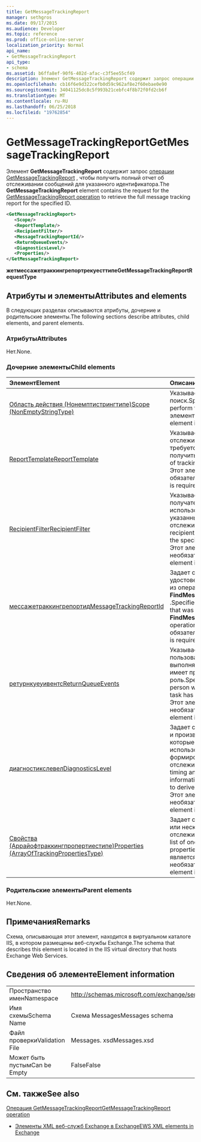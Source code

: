 ```yaml
---
title: GetMessageTrackingReport
manager: sethgros
ms.date: 09/17/2015
ms.audience: Developer
ms.topic: reference
ms.prod: office-online-server
localization_priority: Normal
api_name:
- GetMessageTrackingReport
api_type:
- schema
ms.assetid: b6ffa8ef-90f6-402d-afac-c3f5ee55cf49
description: Элемент GetMessageTrackingReport содержит запрос операции GetMessageTrackingReport, чтобы получить полный отчет об отслеживании сообщений для указанного идентификатора.
ms.openlocfilehash: cb16f6e9d322cefb0d59c962af8e2f60ebae0e90
ms.sourcegitcommit: 34041125dc8c5f993b21cebfc4f8b72f0fd2cb6f
ms.translationtype: MT
ms.contentlocale: ru-RU
ms.lasthandoff: 06/25/2018
ms.locfileid: "19762854"
---
```

# <a name="getmessagetrackingreport"></a><span data-ttu-id="0e61a-103">GetMessageTrackingReport</span><span class="sxs-lookup"><span data-stu-id="0e61a-103">GetMessageTrackingReport</span></span>

<span data-ttu-id="0e61a-104">Элемент **GetMessageTrackingReport** содержит запрос [операции GetMessageTrackingReport](getmessagetrackingreport-operation.md) , чтобы получить полный отчет об отслеживании сообщений для указанного идентификатора.</span><span class="sxs-lookup"><span data-stu-id="0e61a-104">The **GetMessageTrackingReport** element contains the request for the [GetMessageTrackingReport operation](getmessagetrackingreport-operation.md) to retrieve the full message tracking report for the specified ID.</span></span> 
  
```XML
<GetMessageTrackingReport>
   <Scope/>
   <ReportTemplate/>
   <RecipientFilter/>
   <MessageTrackingReportId/>
   <ReturnQueueEvents/>
   <DiagnosticsLevel/>
   <Properties/>
</GetMessageTrackingReport>
```

 <span data-ttu-id="0e61a-105">**жетмессажетраккингрепортрекуесттипе**</span><span class="sxs-lookup"><span data-stu-id="0e61a-105">**GetMessageTrackingReportRequestType**</span></span>
## <a name="attributes-and-elements"></a><span data-ttu-id="0e61a-106">Атрибуты и элементы</span><span class="sxs-lookup"><span data-stu-id="0e61a-106">Attributes and elements</span></span>

<span data-ttu-id="0e61a-107">В следующих разделах описываются атрибуты, дочерние и родительские элементы.</span><span class="sxs-lookup"><span data-stu-id="0e61a-107">The following sections describe attributes, child elements, and parent elements.</span></span>
  
### <a name="attributes"></a><span data-ttu-id="0e61a-108">Атрибуты</span><span class="sxs-lookup"><span data-stu-id="0e61a-108">Attributes</span></span>

<span data-ttu-id="0e61a-109">Нет.</span><span class="sxs-lookup"><span data-stu-id="0e61a-109">None.</span></span>
  
### <a name="child-elements"></a><span data-ttu-id="0e61a-110">Дочерние элементы</span><span class="sxs-lookup"><span data-stu-id="0e61a-110">Child elements</span></span>

|<span data-ttu-id="0e61a-111">**Элемент**</span><span class="sxs-lookup"><span data-stu-id="0e61a-111">**Element**</span></span>|<span data-ttu-id="0e61a-112">**Описание**</span><span class="sxs-lookup"><span data-stu-id="0e61a-112">**Description**</span></span>|
|:-----|:-----|
|[<span data-ttu-id="0e61a-113">Область действия (Нонемптистрингтипе)</span><span class="sxs-lookup"><span data-stu-id="0e61a-113">Scope (NonEmptyStringType)</span></span>](scope-nonemptystringtype.md) <br/> |<span data-ttu-id="0e61a-114">Указывает, где выполнять поиск.</span><span class="sxs-lookup"><span data-stu-id="0e61a-114">Specifies where to perform the search.</span></span> <span data-ttu-id="0e61a-115">Этот элемент обязательный.</span><span class="sxs-lookup"><span data-stu-id="0e61a-115">This element is required.</span></span>  <br/> |
|[<span data-ttu-id="0e61a-116">ReportTemplate</span><span class="sxs-lookup"><span data-stu-id="0e61a-116">ReportTemplate</span></span>](reporttemplate.md) <br/> |<span data-ttu-id="0e61a-117">Указывает тип отчета отслеживания, который требуется получить.</span><span class="sxs-lookup"><span data-stu-id="0e61a-117">Specifies the type of tracking report to retrieve.</span></span> <span data-ttu-id="0e61a-118">Этот элемент обязательный.</span><span class="sxs-lookup"><span data-stu-id="0e61a-118">This element is required.</span></span>  <br/> |
|[<span data-ttu-id="0e61a-119">RecipientFilter</span><span class="sxs-lookup"><span data-stu-id="0e61a-119">RecipientFilter</span></span>](recipientfilter.md) <br/> |<span data-ttu-id="0e61a-120">Указывает адрес получателя, который будет использоваться с указанным отчетом об отслеживании.</span><span class="sxs-lookup"><span data-stu-id="0e61a-120">Specifies a recipient address to use with the specified tracking report.</span></span> <span data-ttu-id="0e61a-121">Этот элемент является необязательным.</span><span class="sxs-lookup"><span data-stu-id="0e61a-121">This element is optional.</span></span>  <br/> |
|[<span data-ttu-id="0e61a-122">мессажетраккингрепортид</span><span class="sxs-lookup"><span data-stu-id="0e61a-122">MessageTrackingReportId</span></span>](messagetrackingreportid.md) <br/> |<span data-ttu-id="0e61a-123">Задает строку удостоверения, полученную из операции **FindMessageTrackingReport** .</span><span class="sxs-lookup"><span data-stu-id="0e61a-123">Specifies an identity string that was obtained from the **FindMessageTrackingReport** operation.</span></span> <span data-ttu-id="0e61a-124">Этот элемент обязательный.</span><span class="sxs-lookup"><span data-stu-id="0e61a-124">This element is required.</span></span>  <br/> |
|[<span data-ttu-id="0e61a-125">ретурнкуеуивентс</span><span class="sxs-lookup"><span data-stu-id="0e61a-125">ReturnQueueEvents</span></span>](returnqueueevents.md) <br/> |<span data-ttu-id="0e61a-126">Указывает, что пользователь, выполняющий задачу, имеет привилегированную роль.</span><span class="sxs-lookup"><span data-stu-id="0e61a-126">Specifies that the person who is running the task has a privileged role.</span></span> <span data-ttu-id="0e61a-127">Этот элемент является необязательным.</span><span class="sxs-lookup"><span data-stu-id="0e61a-127">This element is optional.</span></span>  <br/> |
|[<span data-ttu-id="0e61a-128">диагностикслевел</span><span class="sxs-lookup"><span data-stu-id="0e61a-128">DiagnosticsLevel</span></span>](diagnosticslevel.md) <br/> |<span data-ttu-id="0e61a-129">Задает сведения о времени и производительности, которые будут использоваться для формирования отчета об отслеживании.</span><span class="sxs-lookup"><span data-stu-id="0e61a-129">Specifies timing and performance information that will be used to derive the tracking report.</span></span> <span data-ttu-id="0e61a-130">Этот элемент является необязательным.</span><span class="sxs-lookup"><span data-stu-id="0e61a-130">This element is optional.</span></span>  <br/> |
|[<span data-ttu-id="0e61a-131">Свойства (Аррайофтраккингпропертиестипе)</span><span class="sxs-lookup"><span data-stu-id="0e61a-131">Properties (ArrayOfTrackingPropertiesType)</span></span>](properties-arrayoftrackingpropertiestype.md) <br/> |<span data-ttu-id="0e61a-132">Задает список из одного или нескольких свойств отслеживания.</span><span class="sxs-lookup"><span data-stu-id="0e61a-132">Specifies a list of one or more tracking properties.</span></span> <span data-ttu-id="0e61a-133">Этот элемент является необязательным.</span><span class="sxs-lookup"><span data-stu-id="0e61a-133">This element is optional.</span></span>  <br/> |
   
### <a name="parent-elements"></a><span data-ttu-id="0e61a-134">Родительские элементы</span><span class="sxs-lookup"><span data-stu-id="0e61a-134">Parent elements</span></span>

<span data-ttu-id="0e61a-135">Нет.</span><span class="sxs-lookup"><span data-stu-id="0e61a-135">None.</span></span>
  
## <a name="remarks"></a><span data-ttu-id="0e61a-136">Примечания</span><span class="sxs-lookup"><span data-stu-id="0e61a-136">Remarks</span></span>

<span data-ttu-id="0e61a-137">Схема, описывающая этот элемент, находится в виртуальном каталоге IIS, в котором размещены веб-службы Exchange.</span><span class="sxs-lookup"><span data-stu-id="0e61a-137">The schema that describes this element is located in the IIS virtual directory that hosts Exchange Web Services.</span></span>
  
## <a name="element-information"></a><span data-ttu-id="0e61a-138">Сведения об элементе</span><span class="sxs-lookup"><span data-stu-id="0e61a-138">Element information</span></span>

|||
|:-----|:-----|
|<span data-ttu-id="0e61a-139">Пространство имен</span><span class="sxs-lookup"><span data-stu-id="0e61a-139">Namespace</span></span>  <br/> |http://schemas.microsoft.com/exchange/services/2006/messages  <br/> |
|<span data-ttu-id="0e61a-140">Имя схемы</span><span class="sxs-lookup"><span data-stu-id="0e61a-140">Schema Name</span></span>  <br/> |<span data-ttu-id="0e61a-141">Схема Messages</span><span class="sxs-lookup"><span data-stu-id="0e61a-141">Messages schema</span></span>  <br/> |
|<span data-ttu-id="0e61a-142">Файл проверки</span><span class="sxs-lookup"><span data-stu-id="0e61a-142">Validation File</span></span>  <br/> |<span data-ttu-id="0e61a-143">Messages. xsd</span><span class="sxs-lookup"><span data-stu-id="0e61a-143">Messages.xsd</span></span>  <br/> |
|<span data-ttu-id="0e61a-144">Может быть пустым</span><span class="sxs-lookup"><span data-stu-id="0e61a-144">Can be Empty</span></span>  <br/> |<span data-ttu-id="0e61a-145">False</span><span class="sxs-lookup"><span data-stu-id="0e61a-145">False</span></span>  <br/> |
   
## <a name="see-also"></a><span data-ttu-id="0e61a-146">См. также</span><span class="sxs-lookup"><span data-stu-id="0e61a-146">See also</span></span>



[<span data-ttu-id="0e61a-147">Операция GetMessageTrackingReport</span><span class="sxs-lookup"><span data-stu-id="0e61a-147">GetMessageTrackingReport operation</span></span>](getmessagetrackingreport-operation.md)


- [<span data-ttu-id="0e61a-148">Элементы XML веб-служб Exchange в Exchange</span><span class="sxs-lookup"><span data-stu-id="0e61a-148">EWS XML elements in Exchange</span></span>](ews-xml-elements-in-exchange.md)

